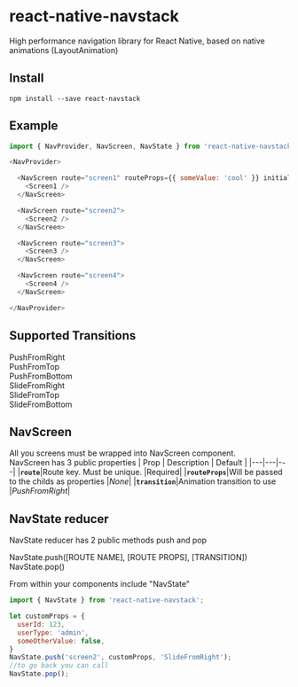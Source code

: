 # react-native-navstack
High performance navigation library for React Native, based on native animations (LayoutAnimation)

## Install
```shell
npm install --save react-navstack
```

## Example
```js
import { NavProvider, NavScreen, NavState } from 'react-native-navstack';

<NavProvider>

  <NavScreen route="screen1" routeProps={{ someValue: 'cool' }} initial={true}>
    <Screen1 />
  </NavScreen>

  <NavScreen route="screen2">
    <Screen2 />
  </NavScreen>

  <NavScreen route="screen3">
    <Screen3 />
  </NavScreen>

  <NavScreen route="screen4">
    <Screen4 />
  </NavScreen>

</NavProvider>
```
## Supported Transitions
PushFromRight  
PushFromTop  
PushFromBottom  
SlideFromRight  
SlideFromTop  
SlideFromBottom  

## NavScreen
All you screens must be wrapped into NavScreen component.  
NavScreen has 3 public properties
| Prop | Description | Default |
|---|---|---|
|**`route`**|Route key. Must be unique.  |Required| 
|**`routeProps`**|Will be passed to the childs as properties |*None*| 
|**`transition`**|Animation transition to use |*PushFromRight*| 


## NavState reducer
NavState reducer has 2 public methods push and pop  
  
NavState.push([ROUTE NAME], [ROUTE PROPS], [TRANSITION])  
NavState.pop()  
  
From within your components include "NavState"
```js
import { NavState } from 'react-native-navstack';

let customProps = {
  userId: 123,
  userType: 'admin',
  someOtherValue: false,
}
NavState.push('screen2', customProps, 'SlideFromRight');
//to go back you can call
NavState.pop();
```